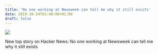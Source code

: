 ```yaml
---
title: 'No one working at Newsweek can tell me why it still exists'
date: 2019-10-24T01:40:00+01:00
draft: false
---
```


![](https://ifttt.com/images/no_image_card.png)  

New top story on Hacker News: No one working at Newsweek can tell me why it still exists